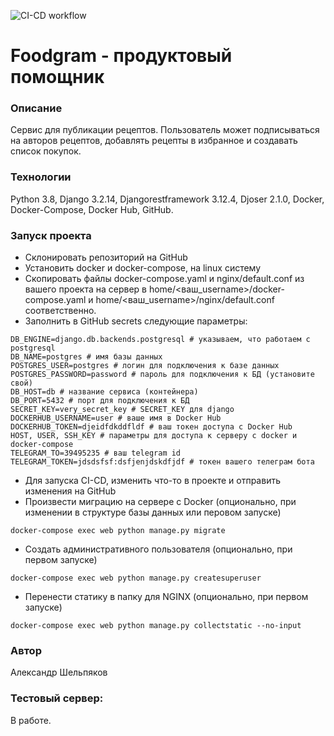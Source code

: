 ![CI-CD workflow](https://github.com/AShelpyakov/foodgram-project-react/actions/workflows/diplom_workflow.yml/badge.svg)
#  Foodgram - продуктовый помощник
### Описание
Сервис для публикации рецептов. Пользователь может подписываться на авторов рецептов, добавлять рецепты в избранное и 
создавать список покупок.
### Технологии
Python 3.8,
Django 3.2.14,
Djangorestframework 3.12.4,
Djoser 2.1.0,
Docker,
Docker-Compose,
Docker Hub,
GitHub.
### Запуск проекта
- Склонировать репозиторий на GitHub 
- Установить docker и docker-compose, на linux систему
- Скопировать файлы docker-compose.yaml и nginx/default.conf из вашего проекта на сервер в home/<ваш_username>/docker-compose.yaml и home/<ваш_username>/nginx/default.conf соответственно.
- Заполнить в GitHub secrets следующие параметры:
```
DB_ENGINE=django.db.backends.postgresql # указываем, что работаем с postgresql
DB_NAME=postgres # имя базы данных
POSTGRES_USER=postgres # логин для подключения к базе данных
POSTGRES_PASSWORD=password # пароль для подключения к БД (установите свой)
DB_HOST=db # название сервиса (контейнера)
DB_PORT=5432 # порт для подключения к БД
SECRET_KEY=very_secret_key # SECRET_KEY для django
DOCKERHUB_USERNAME=user # ваше имя в Docker Hub
DOCKERHUB_TOKEN=djeidfdkddfldf # ваш токен доступа с Docker Hub
HOST, USER, SSH_KEY # параметры для доступа к серверу с docker и docker-compose
TELEGRAM_TO=39495235 # ваш telegram id
TELEGRAM_TOKEN=jdsdsfsf:dsfjenjdskdfjdf # токен вашего телеграм бота
```
- Для запуска CI-CD, изменить что-то в проекте и отправить изменения на GitHub
- Произвести миграцию на сервере с Docker (опционально, при изменении в структуре базы данных или перовом запуске)
```
docker-compose exec web python manage.py migrate
```
- Создать административного пользователя (опционально, при первом запуске)
```
docker-compose exec web python manage.py createsuperuser
```
- Перенести статику в папку для NGINX (опционально, при первом запуске)
```
docker-compose exec web python manage.py collectstatic --no-input
```
### Автор
Александр Шельпяков
### Тестовый сервер:
В работе.
